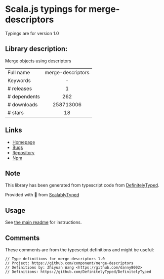 
# Scala.js typings for merge-descriptors

Typings are for version 1.0

## Library description:
Merge objects using descriptors

|                    |                 |
| ------------------ | :-------------: |
| Full name          | merge-descriptors |
| Keywords           | - |
| # releases         | 1 |
| # dependents       | 262 |
| # downloads        | 258713006 |
| # stars            | 18 |

## Links
- [Homepage](https://github.com/component/merge-descriptors)
- [Bugs](https://github.com/component/merge-descriptors/issues)
- [Repository](https://github.com/component/merge-descriptors)
- [Npm](https://www.npmjs.com/package/merge-descriptors)
    


## Note
This library has been generated from typescript code from [DefinitelyTyped](https://definitelytyped.org).

Provided with :purple_heart: from [ScalablyTyped](https://github.com/oyvindberg/ScalablyTyped)

## Usage
See [the main readme](../../readme.md) for instructions.

## Comments

These comments are from the typescript definitions and might be useful:
```
// Type definitions for merge-descriptors 1.0
// Project: https://github.com/component/merge-descriptors
// Definitions by: Zhiyuan Wang <https://github.com/danny8002>
// Definitions: https://github.com/DefinitelyTyped/DefinitelyTyped

```

